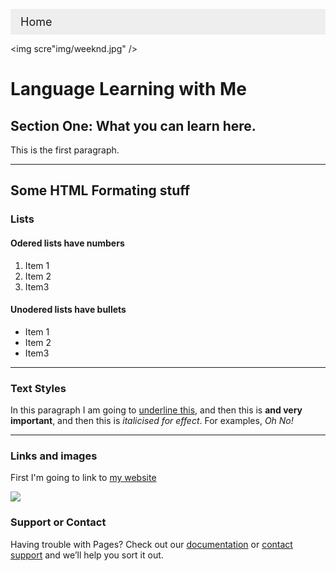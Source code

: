 <ul class="breadcrumb">
  <li>Home</li>
</ul>

<img scre"img/weeknd.jpg" />


<h1>Language Learning with Me</h1>
<h2>Section One: What you can learn here.</h2>
<p> This is the first paragraph. </p>

<hr>
<h2>Some HTML Formating stuff</h2>
<h3>Lists</h3>
<h4>Odered lists have numbers</h4>
<ol>
  <li>Item 1</li>
  <li>Item 2</li>
  <li>Item3</li>
</ol>

<h4>Unodered lists have bullets</h4>
<ul>
  <li>Item 1</li>
  <li>Item 2</li>
  <li>Item3</li>
</ul>

<hr>

<h3>Text Styles</h3>
<p>In this paragraph I am going to <u>underline this</u>, and then this is <strong> and very important</strong>, and then this is <em>italicised for effect</em>. For examples, <em>Oh No!</em> </p>

<hr>
<h3>Links and images</h3>
<p>First I'm going to link to <a href="http://llt.msu.edu/issues/june2011/emerging.pdf-4">my website</a> </p>

<img src="https://c1.staticflickr.com/4/3955/15611491475_f1acfee819_z.jpg" />

### Support or Contact

Having trouble with Pages? Check out our [documentation](https://help.github.com/categories/github-pages-basics/) or [contact support](https://github.com/contact) and we’ll help you sort it out.


<html>
<head>
<style>
ul.breadcrumb {
    padding: 10px 16px;
    list-style: none;
    background-color: #eee;
}
ul.breadcrumb li {
    display: inline;
    font-size: 18px;
}
ul.breadcrumb li+li:before {
    padding: 8px;
    color: black;
    content: "/\00a0";
}
ul.breadcrumb li a {
    color: #0275d8;
    text-decoration: none;
}
ul.breadcrumb li a:hover {
    color: #01447e;
    text-decoration: underline;
}
</style>
</head>
<body>


